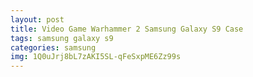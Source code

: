 ```yaml
---
layout: post
title: Video Game Warhammer 2 Samsung Galaxy S9 Case
tags: samsung galaxy s9
categories: samsung
img: 1Q0uJrj8bL7zAKI5SL-qFeSxpME6Zz99s
---
```

